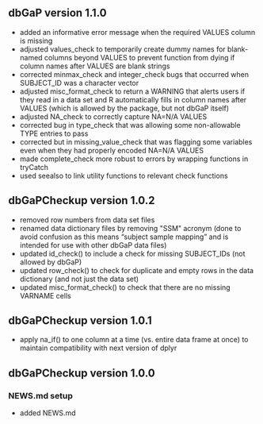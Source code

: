 ## dbGaP version 1.1.0 

- added an informative error message when the required VALUES column is missing
- adjusted values_check to temporarily create dummy names for blank-named columns beyond VALUES to prevent function from dying if column names after VALUES are blank strings
- corrected minmax_check and integer_check bugs that occurred when SUBJECT_ID was a character vector
- adjusted misc_format_check to return a WARNING that alerts users if they read in a data set and R automatically fills in column names after VALUES (which is allowed by the package, but not dbGaP itself)
- adjusted NA_check to correctly capture NA=N/A VALUES
- corrected bug in type_check that was allowing some non-allowable TYPE entries to pass 
- corrected but in missing_value_check that was flagging some variables even when they had properly encoded NA=N/A VALUES
- made complete_check more robust to errors by wrapping functions in tryCatch
- used seealso to link utility functions to relevant check functions 

## dbGaPCheckup version 1.0.2

- removed row numbers from data set files 
- renamed data dictionary files by removing "SSM" acronym (done to avoid confusion as this means “subject sample mapping” and is intended for use with other dbGaP data files)
- updated id_check() to include a check for missing SUBJECT_IDs (not allowed by dbGaP)
- updated row_check() to check for duplicate and empty rows in the data dictionary (and not just the data set)
- updated misc_format_check() to check that there are no missing VARNAME cells

## dbGaPCheckup version 1.0.1 

- apply na_if() to one column at a time (vs. entire data frame at once) to maintain compatibility with next version of dplyr

## dbGaPCheckup version 1.0.0

### NEWS.md setup 

- added NEWS.md

